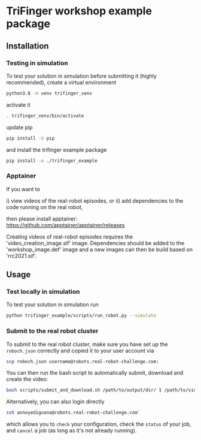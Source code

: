 # TriFinger workshop example package

## Installation

### Testing in simulation

To test your solution in simulation before submitting it (highly recommended), create a virtual environment
```bash
python3.8 -m venv trifinger_venv
```
activate it
```bash
. trifinger_venv/bin/activate
```
update pip
```bash
pip install -U pip
```
and install the trifinger example package
```bash
pip install -e ./trifinger_example
```

### Apptainer

If you want to 

i) view videos of the real-robot episodes, or
ii) add dependencies to the code running on the real robot,

then please install apptainer: https://github.com/apptainer/apptainer/releases

Creating videos of real-robot episodes requires the 'video_creation_image.sif' image.
Dependencies should be added to the 'workshop_image.def' image and a new images can then be build based on 'rrc2021.sif'.

## Usage

### Test locally in simulation

To test your solution in simulation run
```bash
python trifinger_example/scripts/run_robot.py --simulate
```

### Submit to the real robot cluster

To submit to the real robot cluster, make sure you have set up the `roboch.json`
correctly and copied it to your user account via
```bash
scp roboch.json username@robots.real-robot-challenge.com:
```
You can then run the bash script to automatically submit, download and create the video:
```bash
bash scripts/submit_and_download.sh /path/to/output/dir/ 1 /path/to/video_creation_image.sif
```

Alternatively, you can also login directly
```bash
ssh annoyediguana@robots.real-robot-challenge.com`
```
which allows you to `check` your configuration, check the `status` of your job,
and `cancel` a job (as long as it's not already running).



